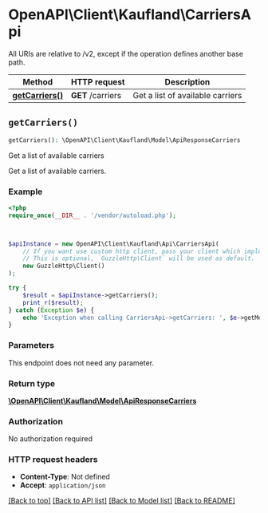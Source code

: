 # OpenAPI\Client\Kaufland\CarriersApi

All URIs are relative to /v2, except if the operation defines another base path.

| Method | HTTP request | Description |
| ------------- | ------------- | ------------- |
| [**getCarriers()**](CarriersApi.md#getCarriers) | **GET** /carriers | Get a list of available carriers |


## `getCarriers()`

```php
getCarriers(): \OpenAPI\Client\Kaufland\Model\ApiResponseCarriers
```

Get a list of available carriers

Get a list of available carriers.

### Example

```php
<?php
require_once(__DIR__ . '/vendor/autoload.php');



$apiInstance = new OpenAPI\Client\Kaufland\Api\CarriersApi(
    // If you want use custom http client, pass your client which implements `GuzzleHttp\ClientInterface`.
    // This is optional, `GuzzleHttp\Client` will be used as default.
    new GuzzleHttp\Client()
);

try {
    $result = $apiInstance->getCarriers();
    print_r($result);
} catch (Exception $e) {
    echo 'Exception when calling CarriersApi->getCarriers: ', $e->getMessage(), PHP_EOL;
}
```

### Parameters

This endpoint does not need any parameter.

### Return type

[**\OpenAPI\Client\Kaufland\Model\ApiResponseCarriers**](../Model/ApiResponseCarriers.md)

### Authorization

No authorization required

### HTTP request headers

- **Content-Type**: Not defined
- **Accept**: `application/json`

[[Back to top]](#) [[Back to API list]](../../README.md#endpoints)
[[Back to Model list]](../../README.md#models)
[[Back to README]](../../README.md)
